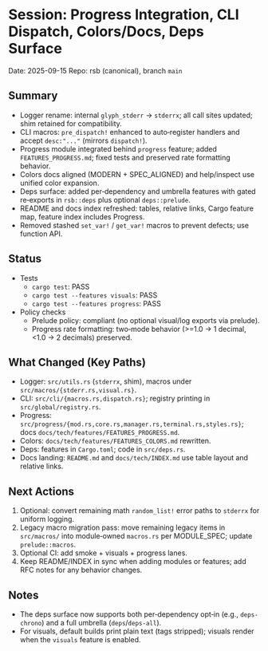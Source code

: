 # Session: Progress Integration, CLI Dispatch, Colors/Docs, Deps Surface

Date: 2025-09-15
Repo: rsb (canonical), branch `main`

## Summary
- Logger rename: internal `glyph_stderr` → `stderrx`; all call sites updated; shim retained for compatibility.
- CLI macros: `pre_dispatch!` enhanced to auto‑register handlers and accept `desc:"..."` (mirrors `dispatch!`).
- Progress module integrated behind `progress` feature; added `FEATURES_PROGRESS.md`; fixed tests and preserved rate formatting behavior.
- Colors docs aligned (MODERN + SPEC_ALIGNED) and help/inspect use unified color expansion.
- Deps surface: added per‑dependency and umbrella features with gated re‑exports in `rsb::deps` plus optional `deps::prelude`.
- README and docs index refreshed: tables, relative links, Cargo feature map, feature index includes Progress.
- Removed stashed `set_var!` / `get_var!` macros to prevent defects; use function API.

## Status
- Tests
  - `cargo test`: PASS
  - `cargo test --features visuals`: PASS
  - `cargo test --features progress`: PASS
- Policy checks
  - Prelude policy: compliant (no optional visual/log exports via prelude).
  - Progress rate formatting: two‑mode behavior (>=1.0 → 1 decimal, <1.0 → 2 decimals) preserved.

## What Changed (Key Paths)
- Logger: `src/utils.rs` (`stderrx`, shim), macros under `src/macros/{stderr.rs,visual.rs}`.
- CLI: `src/cli/{macros.rs,dispatch.rs}`; registry printing in `src/global/registry.rs`.
- Progress: `src/progress/{mod.rs,core.rs,manager.rs,terminal.rs,styles.rs}`; docs `docs/tech/features/FEATURES_PROGRESS.md`.
- Colors: `docs/tech/features/FEATURES_COLORS.md` rewritten.
- Deps: features in `Cargo.toml`; code in `src/deps.rs`.
- Docs landing: `README.md` and `docs/tech/INDEX.md` use table layout and relative links.

## Next Actions
1) Optional: convert remaining math `random_list!` error paths to `stderrx` for uniform logging.
2) Legacy macro migration pass: move remaining legacy items in `src/macros/` into module‑owned `macros.rs` per MODULE_SPEC; update `prelude::macros`.
3) Optional CI: add smoke + visuals + progress lanes.
4) Keep README/INDEX in sync when adding modules or features; add RFC notes for any behavior changes.

## Notes
- The deps surface now supports both per‑dependency opt‑in (e.g., `deps-chrono`) and a full umbrella (`deps`/`deps-all`).
- For visuals, default builds print plain text (tags stripped); visuals render when the `visuals` feature is enabled.
